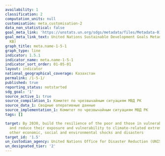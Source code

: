 ```yaml
---
availability: 1
classification: 2
computation_units: null
customisation: meta.customisation-2
data_non_statistical: false
goal_meta_link: 'https://unstats.un.org/sdgs/metadata/files/Metadata-01-05-01.pdf '
goal_meta_link_text: United Nations Sustainable Development Goals Metadata (PDF 224
  KB)
graph_title: meta.name-1-5-1
graph_type: line
indicator: 1.5.1
indicator_name: meta.name-1-5-1
indicator_sort_order: 01-05-01
layout: indicator
national_geographical_coverage: Казахстан
permalink: /1-5-1/
published: true
reporting_status: notstarted
sdg_goal: '1'
source_active_1: true
source_compilation_1: Комитет по чрезвычайным ситуациям МВД РК
source_data_1: Сводные оперативные данные
source_implementation_1: Комитет по чрезвычайным ситуациям МВД РК
tags: []

target: By 2030, build the resilience of the poor and those in vulnerable situations
  and reduce their exposure and vulnerability to climate-related extreme events and
  other economic, social and environmental shocks and disasters
target_id: '1.5'
un_custodian_agency: United Nations Office for Disaster Reduction (UNISDR)
un_designated_tier: '2'
---
```

